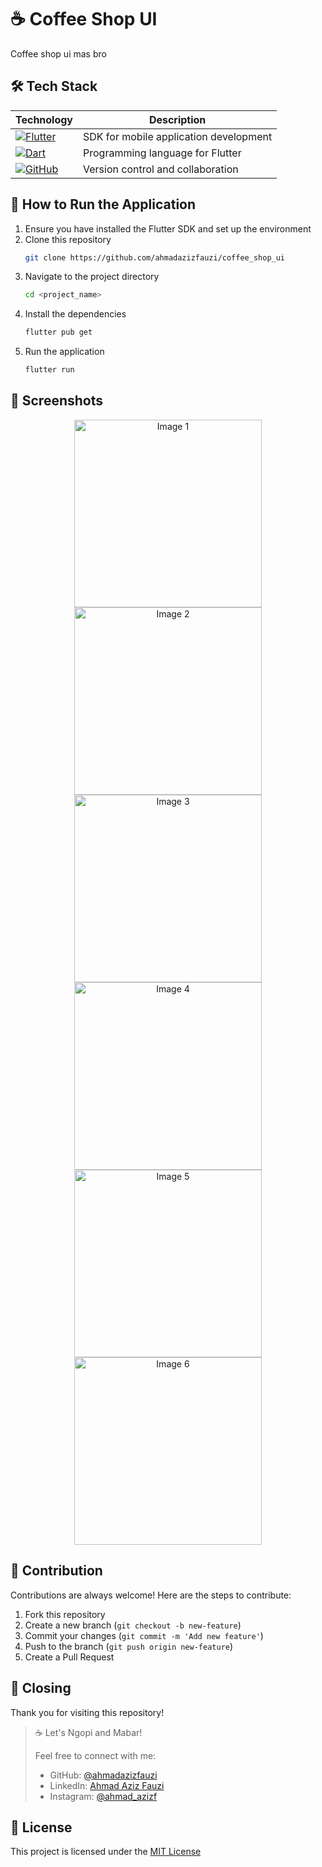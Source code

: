 # ☕ Coffee Shop UI

Coffee shop ui mas bro

## 🛠️ Tech Stack

| Technology | Description |
|------------|-------------|
| [![Flutter](https://img.shields.io/badge/Flutter-02569B?style=for-the-badge&logo=flutter&logoColor=white)](https://flutter.dev/) | SDK for mobile application development |
| [![Dart](https://img.shields.io/badge/Dart-0175C2?style=for-the-badge&logo=dart&logoColor=white)](https://dart.dev/) | Programming language for Flutter |
| [![GitHub](https://img.shields.io/badge/GitHub-100000?style=for-the-badge&logo=github&logoColor=white)](https://github.com/) | Version control and collaboration |

## 🚀 How to Run the Application

1. Ensure you have installed the Flutter SDK and set up the environment
2. Clone this repository
   ```bash
   git clone https://github.com/ahmadazizfauzi/coffee_shop_ui
4. Navigate to the project directory
   ```bash
   cd <project_name>
6. Install the dependencies
   ```bash
   flutter pub get
7. Run the application
   ```bash
   flutter run

## 📱 Screenshots


<div align="center">
  <img src="https://github.com/user-attachments/assets/d331f8e2-4a0b-4b65-92c2-b7fc514fd00d" alt="Image 1" width="300"/>
  <br>
  <img src="https://github.com/user-attachments/assets/6bf3ea23-5f51-4bad-865b-803b05ea5b84" alt="Image 2" width="300"/>
  <img src="https://github.com/user-attachments/assets/5882108a-c242-4a0c-a389-0dd58e76eeaf" alt="Image 3" width="300"/>
  <br>
  <img src="https://github.com/user-attachments/assets/247d5c57-b456-496e-a650-cde0890867a9" alt="Image 4" width="300"/>
  <img src="https://github.com/user-attachments/assets/a2ba8282-c72a-4e63-8ea2-891b59fce488" alt="Image 5" width="300"/>
  <br>
  <img src="https://github.com/user-attachments/assets/be49736a-cb90-4162-8092-00e6974f93ff" alt="Image 6" width="300"/>
</div>



## 🤝 Contribution

Contributions are always welcome! Here are the steps to contribute:

1. Fork this repository
2. Create a new branch (`git checkout -b new-feature`)
3. Commit your changes (`git commit -m 'Add new feature'`)
4. Push to the branch (`git push origin new-feature`)
5. Create a Pull Request

## 🙏 Closing

Thank you for visiting this repository! 

> ☕️ Let's Ngopi and Mabar! 
> 
> Feel free to connect with me:
> - GitHub: [@ahmadazizfauzi](https://github.com/ahmadazizfauzi)
> - LinkedIn: [Ahmad Aziz Fauzi](https://linkedin.com/in/ahmadazizfauzi)
> - Instagram: [@ahmad_azizf](https://instagram.com/ahmad_azizf)

## 📝 License

This project is licensed under the [MIT License](LICENSE)
